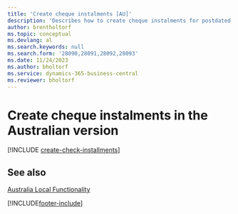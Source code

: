```yaml
---
title: 'Create cheque instalments [AU]'
description: 'Describes how to create cheque instalments for postdated cheques, define the number of instalments that a payment is divided into, the percent of interest, and the period in which the cheques are created in the Australian version.'
author: brentholtorf
ms.topic: conceptual
ms.devlang: al
ms.search.keywords: null
ms.search.form: '28090,28091,28092,28093'
ms.date: 11/24/2023
ms.author: bholtorf
ms.service: dynamics-365-business-central
ms.reviewer: bholtorf
---
```

# <a name="create-check-installments-in-the-australian-version"></a>Create cheque instalments in the Australian version

[!INCLUDE [create-check-installments](../includes/AUNZ/create-check-installments.md)]

## <a name="see-also"></a>See also

[Australia Local Functionality](australia-local-functionality.md)


[!INCLUDE[footer-include](../../includes/footer-banner.md)]
